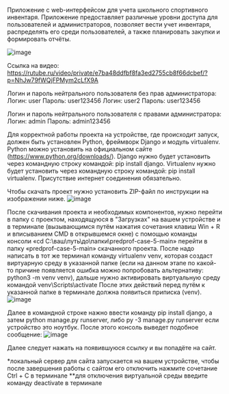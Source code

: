 Приложение с web-интерфейсом для учета школьного спортивного инвентаря.
Приложение предоставляет различные уровни доступа для пользователей и администраторов, позволяет вести учет инвентаря, распределять его среди пользователей, а также планировать закупки и формировать отчёты.

![image](https://github.com/user-attachments/assets/72cbe6b7-70e0-4b72-8451-1a705a514659)


Ссылка на видео: https://rutube.ru/video/private/e7ba48ddfbf8fa3ed2755cb8f66dcbef/?p=NhJw79fWQjFPMym2cLfX9A

Логин и пароль нейтрального пользователя без прав администратора:
Логин: user   Пароль: user123456
Логин: user2   Пароль: user123456

Логин и пароль нейтрального пользователя с правами администратора:
Логин: admin   Пароль: admin123456


Для корректной работы проекта на устройстве, где происходит запуск, должен быть установлен Python, фреймворк Django и модуль virtualenv. Python можно установить на официальном сайте (https://www.python.org/downloads/). Django нужно будет установить через командную строку командой: pip install django. Virtualenv нужно будет установить через командную строку командой: pip install virtualenv. Присутствие интернет соединения обязательно.

Чтобы скачать проект нужно установить ZIP-файл по инструкции на изображении ниже.
![image](https://github.com/user-attachments/assets/ff140126-2943-484c-814d-abb4538eaf06)

После скачивания проекта и необходимых компонентов, нужно перейти в папку с проектом, находящуюся в "Загрузках" на вашем устройстве и в терминале (вызывающимся путём нажатия сочетания клавиш Win + R и вписыванием CMD в открывшемся окне) с помощью команды консоли «cd C:\ваш\путь\до\папки\predprof-case-5-main» перейти в папку «predprof-case-5-main» скачанного проекта. После надо написать в тот же терминал команду virtualenv venv, которая создаст виртуарную среду в указанной папке (если на данном этапе по какой-то причине появляется ошибка можно попробовать альтернативу: python3 -m venv venv), дальше нужно активировать виртуальную среду командой venv\Scripts\activate 
После этих действий перед путём к указанной папке в терминале должна появиться приписка (venv).
![image](https://github.com/user-attachments/assets/a3fab775-91b8-4599-9107-c81d19418333)

Далее в командной строке нажно ввести команду pip install django, а затем python manage.py runserver, либо py -3 manage.py runserver если устройство это ноутбук. После этого консоль выведет подобное сообщение:
![image](https://github.com/user-attachments/assets/d2d56dd5-e4fe-492a-b90f-7eae92af1191)

Далее следует нажать на появившуюся ссылку и вы попадёте на сайт.

*локальный сервер для сайта запускается на вашем устройстве, чтобы после завершения работы с сайтом его отключить нажмите сочетание Ctrl + C в терминале
**для отключения виртуальной среды введите команду deactivate в терминале
